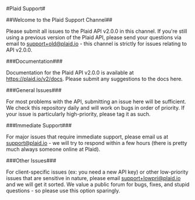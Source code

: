 #Plaid Support#

##Welcome to the Plaid Support Channel##

Please submit all issues to the Plaid API v2.0.0 in this channel. If you're still using a previous version of the Plaid API, please send your questions via email to support+old@plaid.io - this channel is strictly for issues relating to API v2.0.0.


###Documentation###

Documentation for the Plaid API v2.0.0 is available at https://plaid.io/v2/docs. Please submit any suggestions to the docs here. 


###General Issues###

For most problems with the API, submitting an issue here will be sufficient. We check this repository daily and will work on bugs in order of priority. If your issue is particularly high-priority, please tag it as such.


###Immediate Support###

For major issues that require immediate support, please email us at support@plaid.io - we will try to respond within a few hours (there is pretty much always someone online at Plaid).


###Other Issues###

For client-specific issues (ex: you need a new API key) or other low-priority issues that are sensitive in nature, please email support+lowpri@plaid.io and we will get it sorted. We value a public forum for bugs, fixes, and stupid questions - so please use this option sparingly.
